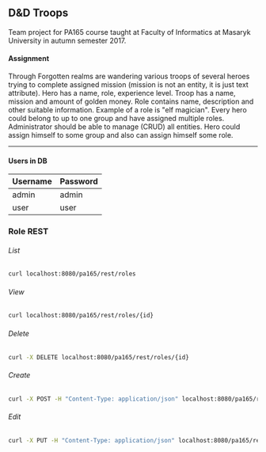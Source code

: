 ## D&D Troops

Team project for PA165 course taught at Faculty of Informatics at Masaryk University in autumn semester 2017.

#### Assignment

Through Forgotten realms are wandering various troops of several heroes trying to complete assigned mission (mission is
not an entity, it is just text attribute). Hero has a name, role, experience level. Troop has a name, mission and amount
of golden money. Role contains name, description and other suitable information. Example of a role is "elf magician".
Every hero could belong to up to one group and have assigned multiple roles. Administrator should be able to manage
(CRUD) all entities. Hero could assign himself to some group and also can assign himself some role.

---

#### Users in DB

| Username  | Password|
| ------------- | ------------- |
| admin | admin  |
| user  | user  |

### Role REST

###### List
```bash
curl localhost:8080/pa165/rest/roles
```

###### View
```bash
curl localhost:8080/pa165/rest/roles/{id}
```

###### Delete
```bash
curl -X DELETE localhost:8080/pa165/rest/roles/{id}
```

###### Create
```bash
curl -X POST -H "Content-Type: application/json" localhost:8080/pa165/rest/roles/create --data '{"name":"Fighter","description":"Kung-Fu", "power":"MAGIC","damage":30,"cooldown":2}'
```

###### Edit
```bash
curl -X PUT -H "Content-Type: application/json" localhost:8080/pa165/rest/roles/{id} --data '{"id":{id},"name":"Noob","description":"Easy target", "power":"MARTIAL_ARTS","damage":2,"cooldown":3}'
```
